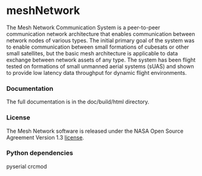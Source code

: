 # meshNetwork

The Mesh Network Communication System is a peer-to-peer communication network architecture that enables communication between network nodes of various types.  The initial primary goal of the system was to enable communication between small formations of cubesats or other small satellites, but the basic mesh architecture is applicable to data exchange between network assets of any type.  The system has been flight tested on formations of small unmanned aerial systems (sUAS) and shown to provide low latency data throughput for dynamic flight environments.

### Documentation

The full documentation is in the doc/build/html directory.

### License

The Mesh Network software is released under the NASA Open Source Agreement Version 1.3 [license](LICENSE).


### Python dependencies
pyserial
crcmod
